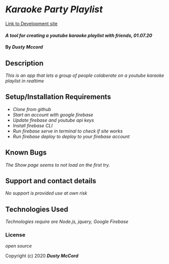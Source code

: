 # _Karaoke Party Playlist_
[Link to Development site](https://kparty-38f4c.firebaseapp.com/)

#### _A tool for creating a youtube karaoke playlist with friends, 01.07.20_

#### By _**Dusty Mccord**_

## Description

_This is an app that lets a group of people colaberate on a youtube karaoke playlist in realtime_

## Setup/Installation Requirements

* _Clone from github_
* _Start an account with google firebase_
* _Update firebase and youtube api keys_
* _Install firebase CLI_
* _Run firebase serve in terminal to check if site works_
* _Run firebase deploy to deploy to your firebase account_


## Known Bugs

_The Show page seems to not load on the first try._

## Support and contact details

_No support is provided use at own risk_

## Technologies Used

_Technologies require are Node.js, jquery, Google Firebase_

### License

*open source*

Copyright (c) 2020 **_Dusty McCord_**
